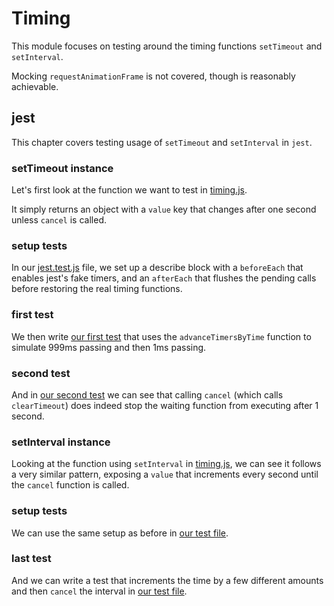 # Timing

This module focuses on testing around the timing functions `setTimeout` and `setInterval`.

Mocking `requestAnimationFrame` is not covered, though is reasonably achievable.

## jest

This chapter covers testing usage of `setTimeout` and `setInterval` in `jest`.

### setTimeout instance

Let's first look at the function we want to test in [timing.js](/Timing/timing.js#L2-10).

It simply returns an object with a `value` key that changes after one second unless `cancel` is called.

### setup tests

In our [jest.test.js](/Timing/jest.test.js#L3-11) file, we set up a describe block with
a `beforeEach` that enables jest's fake timers, and an `afterEach` that flushes the
pending calls before restoring the real timing functions.

### first test

We then write [our first test](/Timing/jest.test.js#L13-22) that uses the
`advanceTimersByTime` function to simulate 999ms passing and then 1ms passing.

### second test

And in [our second test](/Timing/jest.test.js#L24-35) we can see that calling `cancel`
(which calls `clearTimeout`) does indeed stop the waiting function from executing
after 1 second.

### setInterval instance

Looking at the function using `setInterval` in [timing.js](/Timing/timing.js#L12-20), we can see it
follows a very similar pattern, exposing a `value` that increments every second until the `cancel`
function is called.

### setup tests

We can use the same setup as before in [our test file](/Timing/jest.test.js#L38-46).

### last test

And we can write a test that increments the time by a few different amounts and
then `cancel` the interval in [our test file](/Timing/jest.test.js#L48-62).
